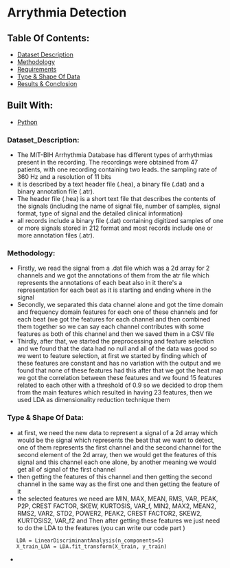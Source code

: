 # Arrythmia Detection 

## Table Of Contents: 
* [Dataset Description](#DatasetDescription)
* [Methodology](#Methodology)
* [Requirements](#Requirements)
* [Type & Shape Of Data](#Type&ShapeOfData)
* [Results & Conclosion](#Results&Conclousion)

## Built With:
* [Python](#Python)

### Dataset_Description:
* The MIT-BIH Arrhythmia Database has different types of arrhythmias present in the recording. The recordings were obtained from 47 patients, with one recording containing two leads. the sampling rate of 360 Hz and a resolution of 11 bits
* it is described by a text header file (.hea), a binary file (.dat) and a binary annotation file (.atr).
* The header file (.hea) is a short text file that describes the contents of the signals (including the name of signal file, number of samples, signal format, type of signal and the detailed clinical information)
* all records include a binary file (.dat) containing digitized samples of one or more signals stored in 212 format and most records include one or more annotation files (.atr).

### Methodology:
* Firstly, we read the signal from a .dat file which was a 2d array for 2 channels and we got the annotations of them from the atr file which represents the annotations of each beat also in it there's a representation for each beat as it is starting and ending where in the signal 
* Secondly, we separated this data channel alone and got the time domain and frequency domain features for each one of these channels and for each beat (we got the features for each channel and then combined them together so we can say each channel contributes with some features as both of this channel and then we saved them in a CSV file 
* Thirdly, after that, we started the preprocessing and feature selection and we found that the data had no null and all of the data was good so we went to feature selection, at first we started by finding which of these features are constant and has no variation with the output and we found that none of these features had this after that we got the heat map we got the correlation between these features and we found 15 features related to each other with a threshold of 0.9 so we decided to drop them from the main features which resulted in having 23 features, then we used LDA as dimensionality reduction technique them

### Type & Shape Of Data:
*  at first, we need the new data to represent a signal of a 2d array which would be the signal which represents the beat that we want to detect, one of them represents the first channel and the second channel for the second element of the 2d array, then we would get the features of this signal and this channel each one alone, by another meaning we would get all of signal of the first channel 
*  then getting the features of this channel and then getting the second channel in the same way as the first one and then getting the feature of it
*   the selected features we need are MIN, MAX, MEAN, RMS, VAR, PEAK, P2P, CREST FACTOR, SKEW, KURTOSIS, VAR_f, MIN2, MAX2, MEAN2, RMS2, VAR2, STD2, POWER2, PEAK2, CREST FACTOR2, SKEW2, KURTOSIS2, VAR_f2 and Then after getting these features we just need to do the LDA to the features (you can write our code part )
   
   ```
      LDA = LinearDiscriminantAnalysis(n_components=5)
      X_train_LDA = LDA.fit_transform(X_train, y_train)
   ```
 *
